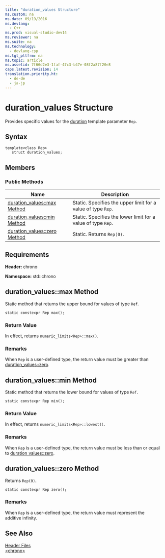 ```yaml
---
title: "duration_values Structure"
ms.custom: na
ms.date: 09/19/2016
ms.devlang: 
  - C++
ms.prod: visual-studio-dev14
ms.reviewer: na
ms.suite: na
ms.technology: 
  - devlang-cpp
ms.tgt_pltfrm: na
ms.topic: article
ms.assetid: 7f66d2e3-1faf-47c3-b47e-08f2a87f20e8
caps.latest.revision: 14
translation.priority.ht: 
  - de-de
  - ja-jp
---
```

# duration_values Structure
Provides specific values for the [duration](../vs140/duration-Class.md) template parameter `Rep`.  
  
## Syntax  
  
```  
template<class Rep>  
   struct duration_values;  
```  
  
## Members  
  
### Public Methods  
  
|Name|Description|  
|----------|-----------------|  
|[duration_values::max Method](#duration_values__max_method)|Static. Specifies the upper limit for a value of type `Rep`.|  
|[duration_values::min Method](#duration_values__min_method)|Static. Specifies the lower limit for a value of type `Rep`.|  
|[duration_values::zero Method](#duration_values__zero_method)|Static. Returns `Rep(0)`.|  
  
## Requirements  
 **Header:** chrono  
  
 **Namespace:** std::chrono  
  
##  <a name="duration_values__max_method"></a>  duration_values::max Method  
 Static method that returns the upper bound for values of type `Ref`.  
  
```  
static constexpr Rep max();  
```  
  
### Return Value  
 In effect, returns `numeric_limits<Rep>::max()`.  
  
### Remarks  
 When `Rep` is a user-defined type, the return value must be greater than [duration_values::zero](#duration_values__zero_method).  
  
##  <a name="duration_values__min_method"></a>  duration_values::min Method  
 Static method that returns the lower bound for values of type `Ref`.  
  
```  
static constexpr Rep min();  
```  
  
### Return Value  
 In effect, returns `numeric_limits<Rep>::lowest()`.  
  
### Remarks  
 When `Rep` is a user-defined type, the return value must be less than or equal to [duration_values::zero](#duration_values__zero_method).  
  
##  <a name="duration_values__zero_method"></a>  duration_values::zero Method  
 Returns `Rep(0)`.  
  
```  
static constexpr Rep zero();  
```  
  
### Remarks  
 When `Rep` is a user-defined type, the return value must represent the additive infinity.  
  
## See Also  
 [Header Files](../vs140/C---Standard-Library-Header-Files.md)   
 [<chrono\>](../vs140/-chrono-.md)